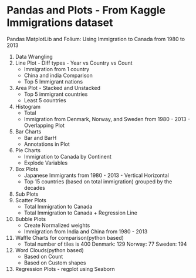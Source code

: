 # Pandas and Plots - From Kaggle Immigrations dataset

Pandas MatplotLib and Folium: Using Immigration to Canada from 1980 to 2013
1. Data Wrangling 
2. Line Plot - Diff types - Year vs Country vs Count
	- Immigration from 1 country
	- China and india Comparison
	- Top 5 Immigrant nations
3. Area Plot - Stacked and Unstacked
	- Top 5 immigrant countries
	- Least 5 countries
4. Histogram
	- Total
	- Immigration from Denmark, Norway, and Sweden from 1980 - 2013 - Overlapping Plot
5. Bar Charts
	- Bar and BarH
	- Annotations in Plot
6. Pie Charts
	- Immigration to Canada by Continent
	- Explode Variables
7. Box Plots
	- Japanese Immigrants from 1980 - 2013 - Vertical Horizontal
	- Top 15 countries (based on total immigration) grouped by the decades
8. Sub Plots
9. Scatter Plots
	- Total Immigration to Canada
	- Total Immigration to Canada + Regression Line
10. Bubble Plots
	- Create Normalized weights
	- Immigration from India and China from 1980 - 2013
11. Waffle Charts for comparison(python based)
	- Total number of tiles is 400
	Denmark: 129
	Norway: 77
	Sweden: 194
12. Word Clouds(python based)
	- Based on Count
	- Based on Custom shapes
13. Regression Plots - regplot using Seaborn
